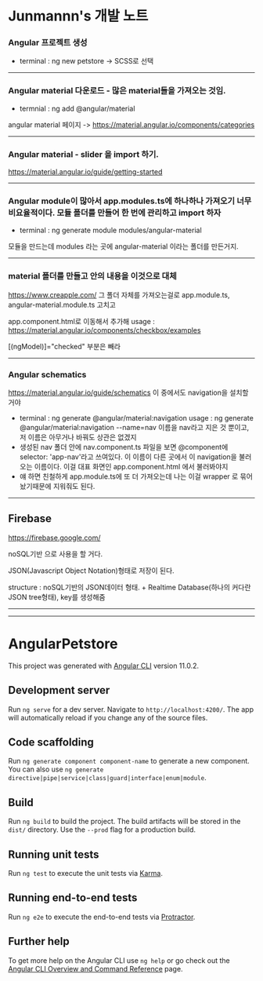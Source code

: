 # Junmannn's 개발 노트
### Angular 프로젝트 생성
* terminal : ng new petstore
-> SCSS로 선택
***
### Angular material 다운로드 - 많은 material들을 가져오는 것임.
* termnial : ng add @angular/material

angular material 페이지 -> https://material.angular.io/components/categories  
***

### Angular material - slider 을 import 하기.  
https://material.angular.io/guide/getting-started
***

### Angular module이 많아서 app.modules.ts에 하나하나 가져오기 너무 비요율적이다. 모듈 폴더를 만들어 한 번에 관리하고 import 하자
* terminal : ng generate module modules/angular-material

모듈을 만드는데 modules 라는 곳에 angular-material 이라는 폴더를 만든거지.
***

### material 폴더를 만들고 안의 내용을 이것으로 대체
https://www.creapple.com/
그 폴더 자체를 가져오는걸로 app.module.ts, angular-material.module.ts 고치고 

app.component.html로 이동해서 추가해
usage : https://material.angular.io/components/checkbox/examples

[(ngModel)]="checked" 부분은 빼라
***

### Angular schematics
https://material.angular.io/guide/schematics
이 중에서도 navigation을 설치할거야
* terminal : ng generate @angular/material:navigation <component-name>
  usage : ng generate @angular/material:navigation --name=nav
이름을 nav라고 지은 것 뿐이고, 저 이름은 아무거나 바꿔도 상관은 없겠지
* 생성된 nav 폴더 안에 nav.component.ts 파일을 보면 @component에 selector: 'app-nav'라고 쓰여있다. 이 이름이 다른 곳에서 이 navigation을 불러오는 이름이다.
이걸 대표 화면인 app.component.html 에서 불러봐야지
* 얘 하면 친철하게 app.module.ts에 또 더 가져오는데 나는 이걸 wrapper 로 묶어놨기때문에 지워줘도 된다.

***
## Firebase
https://firebase.google.com/

noSQL기반 으로 사용을 할 거다.

JSON(Javascript Object Notation)형태로 저장이 된다.

structure : noSQL기반의 JSON데이터 형태. + Realtime Database(하나의 커다란 JSON tree형태), key를 생성해줌



***




***






# AngularPetstore

This project was generated with [Angular CLI](https://github.com/angular/angular-cli) version 11.0.2.

## Development server

Run `ng serve` for a dev server. Navigate to `http://localhost:4200/`. The app will automatically reload if you change any of the source files.

## Code scaffolding

Run `ng generate component component-name` to generate a new component. You can also use `ng generate directive|pipe|service|class|guard|interface|enum|module`.

## Build

Run `ng build` to build the project. The build artifacts will be stored in the `dist/` directory. Use the `--prod` flag for a production build.

## Running unit tests

Run `ng test` to execute the unit tests via [Karma](https://karma-runner.github.io).

## Running end-to-end tests

Run `ng e2e` to execute the end-to-end tests via [Protractor](http://www.protractortest.org/).

## Further help

To get more help on the Angular CLI use `ng help` or go check out the [Angular CLI Overview and Command Reference](https://angular.io/cli) page.


